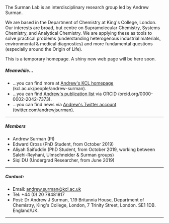 The Surman Lab is an interdisciplinary research group led by Andrew Surman.

We are based in the Department of Chemistry at King's College, London. Our interests are broad, but centre on Supramolecular Chemistry, Systems Chemistry, and Analytical Chemistry. We are applying these as tools to solve practical problems (understanding heterogenous industrial materials, environmental & medical diagnostics) and more fundamental questions (especially around the Origin of Life).

This is a temporary homepage. A shiny new web page will be here soon.

##### Meanwhile...
 - ...you can find more at [Andrew's KCL homepage](https://www.kcl.ac.uk/people/andrew-surman) (kcl.ac.uk/people/andrew-surman).
 - ...you can find [Andrew's publication list](http://orcid.org/0000-0002-2042-7373) via ORCID (orcid.org/0000-0002-2042-7373).
 - ...you can find news via [Andrew's Twitter account](https://twitter.com/andrewjsurman) (twitter.com/andrewjsurman).

***
##### Members
 - Andrew Surman (PI)
 - Edward Cross (PhD Student, from October 2019)
 - Aliyah Saifuddin (PhD Student, from October 2019, working between Salehi-Reyhani, Ulmschneider & Surman groups)
 - Siqi DU (Undergrad Researcher, from June 2019)

***
##### Contact:
 - Email: [andrew.surman@kcl.ac.uk](mailto:andrew.surman@kcl.ac.uk)
 - Tel: +44 (0) 20 78481817
 - Post: Dr Andrew J Surman,
         1.19 Britannia House,
         Department of Chemistry,
         King's College, London,
         7 Trinity Street,
         London.
         SE1 1DB.
         England/UK.

***
